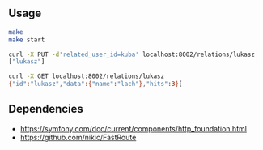 ## Usage

```bash
make
make start

curl -X PUT -d'related_user_id=kuba' localhost:8002/relations/lukasz
["lukasz"]

curl -X GET localhost:8002/relations/lukasz
{"id":"lukasz","data":{"name":"lach"},"hits":3}[
```

## Dependencies

* https://symfony.com/doc/current/components/http_foundation.html
* https://github.com/nikic/FastRoute
